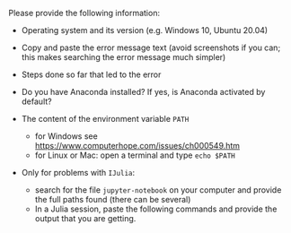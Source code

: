 
Please provide the following information:

* Operating system and its version (e.g. Windows 10, Ubuntu 20.04)

* Copy and paste the error message text (avoid screenshots if you can; this makes searching the error message much simpler)

* Steps done so far that led to the error

* Do you have Anaconda installed? If yes, is Anaconda activated by default?

* The content of the environment variable `PATH` 
    * for Windows see https://www.computerhope.com/issues/ch000549.htm
    * for Linux or Mac: open a terminal and type `echo $PATH`


* Only for problems with `IJulia`: 
    * search for the file `jupyter-notebook` on your computer and provide the full paths found (there can be several)
    * In a Julia session, paste the following commands and provide the output that you are getting.



